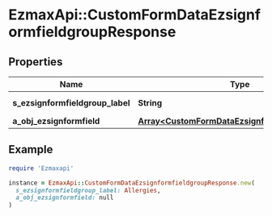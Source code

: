 # EzmaxApi::CustomFormDataEzsignformfieldgroupResponse

## Properties

| Name | Type | Description | Notes |
| ---- | ---- | ----------- | ----- |
| **s_ezsignformfieldgroup_label** | **String** | The Label for the Ezsignformfieldgroup |  |
| **a_obj_ezsignformfield** | [**Array&lt;CustomFormDataEzsignformfieldResponse&gt;**](CustomFormDataEzsignformfieldResponse.md) |  |  |

## Example

```ruby
require 'Ezmaxapi'

instance = EzmaxApi::CustomFormDataEzsignformfieldgroupResponse.new(
  s_ezsignformfieldgroup_label: Allergies,
  a_obj_ezsignformfield: null
)
```

